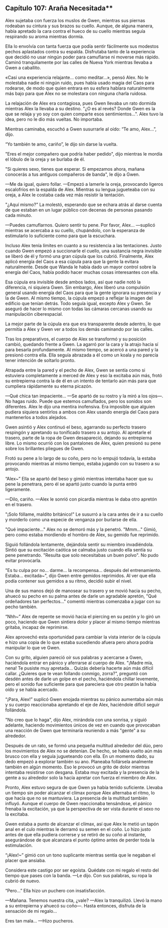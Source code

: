 
## Capítulo 107: Araña Necesitada**


Alex sujetaba con fuerza los muslos de Gwen, mientras sus piernas rodeaban su cintura y sus brazos su cuello. Aunque, de alguna manera, había apretado la cara contra el hueco de su cuello mientras seguía respirando su aroma mientras dormía.

Ella lo envolvía con tanta fuerza que podía sentir fácilmente sus modestos pechos aplastados contra su espalda. Disfrutaba tanto de la experiencia que decidió no usar ningún poder para camuflarse ni moverse más rápido. Caminó tranquilamente por las calles de Nueva York mientras llevaba a Gwen a caballito.

«Casi una experiencia relajante... como meditar...», pensó Alex. No le molestaba nadie ni ningún ruido, pues había usado magia del Caos para rodearse, de modo que quien entrara en su esfera hablara naturalmente más bajo para que Alex no se molestara con ninguna charla ruidosa.

La relajación de Alex era contagiosa, pues Gwen llevaba un rato dormida mientras Alex la llevaba a su destino. "¿O es al revés? Donde Gwen es la que se relaja y yo soy con quien comparte esos sentimientos...". Alex tuvo la idea, pero no le dio más vueltas. No importaba.

Mientras caminaba, escuchó a Gwen susurrarle al oído: “Te amo, Alex…”, dijo.

“Yo también te amo, cariño”, le dijo sin darse la vuelta. 

"Eres el mejor compañero que podría haber pedido", dijo mientras le mordía el lóbulo de la oreja y se burlaba de él.

"Si quieres sexo, tienes que esperar. Si empezamos ahora, mañana conocerás a tus antiguos compañeros de banda", le dijo a Gwen.

—Me da igual, quiero follar. —Empezó a lamerle la oreja, provocando ligeros escalofríos en la espalda de Alex. Mientras su lengua jugueteaba con su oreja, a Alex le costaba cada vez más resistir la tentación.

"¿Aquí mismo?" La molestó, esperando que se echara atrás al darse cuenta de que estaban en un lugar público con decenas de personas pasando cada minuto.

—Puedes camuflarnos. Quiero sentir tu pene. Por favor, Alex... —suplicó mientras se acercaba a su cuello, chupándolo, con la esperanza de estimularlo lo suficiente como para que la escuchara.

Incluso Alex tenía límites en cuanto a su resistencia a las tentaciones. Justo cuando Gwen empezó a succionarle el cuello, una sustancia negra invisible se liberó de él y formó una gran cúpula que los cubrió. Finalmente, Alex aplicó energía del Caos a esa cúpula para que la gente la evitara naturalmente. Desde que Wanda le había dado un mayor control sobre la energía del Caos, había podido hacer muchas cosas interesantes con ella.

Esa cúpula era invisible desde ambos lados, así que nadie notó la diferencia, ni siquiera Gwen. Sin embargo, Alex liberó una compulsión general usando energía del Caos para que la gente ignorara su presencia y la de Gwen. Al mismo tiempo, la cúpula empezó a reflejar la imagen del edificio que tenían detrás. Todo seguía igual, excepto Alex y Gwen. Se aseguró de hacer lo mismo con todas las cámaras cercanas usando su manipulación ciberespacial.

La mejor parte de la cúpula era que era transparente desde adentro, lo que permitía a Alex y Gwen ver a todos los demás caminando por las calles.

Tras los preparativos, el cuerpo de Alex se transformó y su posición cambió, quedando frente a Gwen. La agarró por la cara y la atrajo hacia sí para besarla profundamente. Al mismo tiempo, se acercó a una pared y la presionó contra ella. Ella seguía abrazada a él como un koala y no parecía tener intención de soltarlo pronto.

Atrapada entre la pared y el pecho de Alex, Gwen se sentía como si estuviera completamente a merced de Alex y eso la excitaba aún más, frotó su entrepierna contra la de él en un intento de tentarlo aún más para que cumpliera rápidamente su eterna picazón.

—Qué chica tan impaciente... —Se apartó de su rostro y la miró a los ojos—. No hagas ruido. Puede que estemos camuflados, pero los sonidos son diferentes. Alex le dijo una mentira inofensiva. Era imposible que alguien pudiera siquiera sentirlos a ambos con Alex usando energía del Caos para mantenerlos a todos alejados.

Gwen asintió y Alex continuó el beso, agarrando su perfecto trasero respingón y apretando su tonificado trasero a su antojo. Al apretarle el trasero, parte de la ropa de Gwen desapareció, dejando su entrepierna libre. Lo mismo ocurrió con los pantalones de Alex, quien presionó su pene sobre los brillantes pliegues de Gwen.

Frotó su pene a lo largo de su coño, pero no lo empujó todavía, la estaba provocando mientras al mismo tiempo, estaba jugando con su trasero a su antojo.

“Alex~” Ella se apartó del beso y gimió mientras intentaba hacer que su pene la penetrara, pero él se apartó justo cuando la punta entró ligeramente.

—Dilo, cariño. —Alex le sonrió con picardía mientras le daba otro apretón en el trasero.

"¡Solo fóllame, maldito británico!" Le susurró a la cara antes de ir a su cuello y morderlo como una especie de venganza por burlarse de ella.

"Qué impaciente..." Alex no se demoró más y la penetró. "Mmm..." Gimió, pero como estaba mordiendo el hombro de Alex, su gemido fue reprimido.

Siguió follándola lentamente, dejándola sentir su miembro invadiéndola. Sintió que su excitación caótica se calmaba justo cuando ella sentía su pene penetrando. "Resulta que solo necesitabas un buen polvo". No pudo evitar provocarla.

"Es tu culpa por no... darme... la recompensa... después del entrenamiento. Estaba... excitada~", dijo Gwen entre gemidos reprimidos. Al ver que ella podía contener sus gemidos a su ritmo, decidió subir el nivel.

Una de sus manos dejó de manosear su trasero y se movió hacia su pecho, ahuecó su pecho en su palma antes de darle un agradable apretón, "Qué ordeñadores tan perfectos..." comentó mientras comenzaba a jugar con su pecho también.

“Nhh~” Alex de repente se movió hacia el piercing en su pezón y lo giró un poco, haciendo que Gwen sintiera dolor y placer al mismo tiempo mientras gritaba, incapaz de reprimirse.

Alex aprovechó esta oportunidad para cambiar la vista interior de la cúpula e hizo una copia de lo que estaba sucediendo afuera pero ahora podría manipular lo que ve Gwen.

Con su grito, alguien pareció oír sus palabras y acercarse a Gwen, haciéndola entrar en pánico y aferrarse al cuerpo de Alex. "¡Madre mía, nena! Te pusiste muy apretada... Quizás debería hacerte aún más difícil callar. ¿Quieres que te vean follando conmigo, zorra?", preguntó con desdén antes de darle un golpe en el pecho, haciéndola chillar levemente, pero el sonido fue suficiente para que pareciera que otro peatón la había oído y se había acercado.

“¡Para, Alex!” suplicó Gwen enojada mientras su pánico aumentaba aún más y su cuerpo reaccionaba apretando el eje de Alex, haciéndole difícil seguir follándola. 

"No creo que lo haga", dijo Alex, mirándola con una sonrisa, y siguió adelante, haciendo movimientos únicos de vez en cuando que provocaban una reacción de Gwen que terminaría reuniendo a más "gente" a su alrededor.

Después de un rato, se formó una pequeña multitud alrededor del dúo, pero los movimientos de Alex no se detenían. De hecho, se había vuelto aún más brusco con ella y seguía jugueteando con ella. En un momento dado, su dedo empezó a explorar también su ano. Planeaba follársela analmente también en algún momento. Eso le provocó un grito de dolor mientras intentaba resistirse con desgana. Estaba muy excitada y la presencia de la gente a su alrededor solo la hacía apretar con fuerza el miembro de Alex.

Pronto, Alex estuvo segura de que Gwen ya había tenido suficiente. Llevaba un tiempo sin poder alcanzar el clímax porque Alex alternaba el ritmo, lo que hacía que no se mantuviera. La presencia de la multitud también influyó. Aunque el cuerpo de Gwen reaccionaba tensándose, el pánico frenaba la excitación, ya que la perspectiva de ser vista durante el sexo no la excitaba.

Gwen estaba a punto de alcanzar el clímax, así que Alex le metió un tapón anal en el culo mientras le derramó su semen en el coño. Lo hizo justo antes de que ella pudiera correrse y se retiró de su coño al instante, asegurándose de que alcanzara el punto óptimo antes de perder toda la estimulación.

“¡Alex!~” gimió con un tono suplicante mientras sentía que le negaban el placer que ansiaba.

Considera este castigo por ser egoísta. Quédate con mi regalo el resto del tiempo que pases con la banda. —Le dijo. Con sus palabras, su ropa la cubrió de nuevo.

“Pero…” Ella hizo un puchero con insatisfacción.

—Mañana. Tenemos nuestra cita, ¿vale? —Alex la tranquilizó. Llevó la mano a su entrepierna y ahuecó su coño—. Hasta entonces, disfruta de la sensación de mi regalo...

Eres tan mala… —Hizo pucheros.
